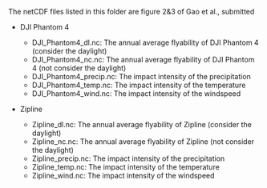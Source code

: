 The netCDF files listed in this folder are figure 2&3 of Gao et al., submitted

- DJI Phantom 4
  - DJI_Phantom4_dl.nc: The annual average flyability of DJI Phantom 4 (consider the daylight) 
  - DJI_Phantom4_nc.nc: The annual average flyability of DJI Phantom 4 (not consider the daylight)
  - DJI_Phantom4_precip.nc: The impact intensity of the precipitation 
  - DJI_Phantom4_temp.nc: The impact intensity of the temperature
  - DJI_Phantom4_wind.nc: The impact intensity of the windspeed 

- Zipline
  - Zipline_dl.nc: The annual average flyability of Zipline (consider the daylight) 
  - Zipline_nc.nc: The annual average flyability of Zipline (not consider the daylight)
  - Zipline_precip.nc: The impact intensity of the precipitation 
  - Zipline_temp.nc: The impact intensity of the temperature
  - Zipline_wind.nc: The impact intensity of the windspeed 
